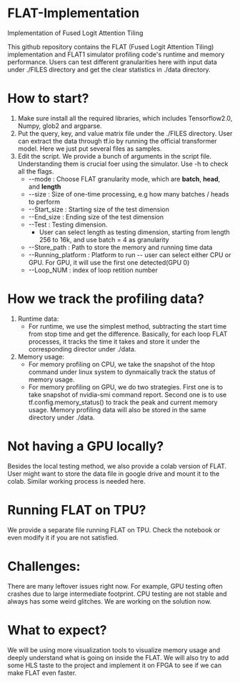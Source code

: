 # FLAT-Implementation
Implementation of Fused Logit Attention Tiling

This github repository contains the FLAT (Fused Logit Attention Tiling) implementation and FLAT1 simulator profiling code's runtime and memory performance. Users can test different granularities here with input data under ./FILES directory and get the clear statistics in ./data directory.

# How to start?
1. Make sure install all the required libraries, which includes Tensorflow2.0, Numpy, glob2 and argparse.
2. Put the query, key, and value matrix file under the ./FILES directory. User can extract the data through tf.io by running the official transformer model. Here we just put several files as samples.
3. Edit the script. We provide a bunch of arguments in the script file. Understanding them is crucial foer using the simulator. Use -h to check all the flags.
      - --mode : Choose FLAT granularity mode, which are **batch**, **head**, and **length**
      - --size : Size of one-time processing, e.g how many batches / heads to perform
      - --Start_size : Starting size of the test dimension
      - --End_size : Ending size of the test dimension
      - --Test : Testing dimension. 
        - User can select length as testing dimension, starting from length 256 to 16k, and use batch = 4 as granularity
      - --Store_path : Path to store the memory and running time data
      - --Running_platform : Platform to run -- user can select either CPU or GPU. For GPU, it will use the first one detected(GPU 0)
      - --Loop_NUM : index of loop retition number
      
# How we track the profiling data?
1. Runtime data:
    - For runtime, we use the simplest method, subtracting the start time from stop time and get the difference. Basically, for each loop FLAT processes, it tracks       the time it takes and store it under the corresponding director under ./data.
2. Memory usage:
    - For memory profiling on CPU, we take the snapshot of the htop command under linux system to dynmaically track the status of memory usage.
    - For memory profiling on GPU, we do two strategies. First one is to take snapshot of nvidia-smi command report. Second one is to use tf.config.memory_status()       to track the peak and current memory usage. Memory profiling data will also be stored in the same directory under ./data.

# Not having a GPU locally?
Besides the local testing method, we also provide a colab version of FLAT. User might want to store the data file in google drive and mount it to the colab. Similar working process is needed here.

# Running FLAT on TPU?
We provide a separate file running FLAT on TPU. Check the notebook or even modify it if you are not satisfied.

# Challenges:
There are many leftover issues right now. For example, GPU testing often crashes due to large intermediate footprint. CPU testing are not stable and always has some weird glitches. We are working on the solution now.

# What to expect?
We will be using more visualization tools to visualize memory usage and deeply understand what is going on inside the FLAT. We will also try to add some HLS taste to the project and implement it on FPGA to see if we can make FLAT even faster.
